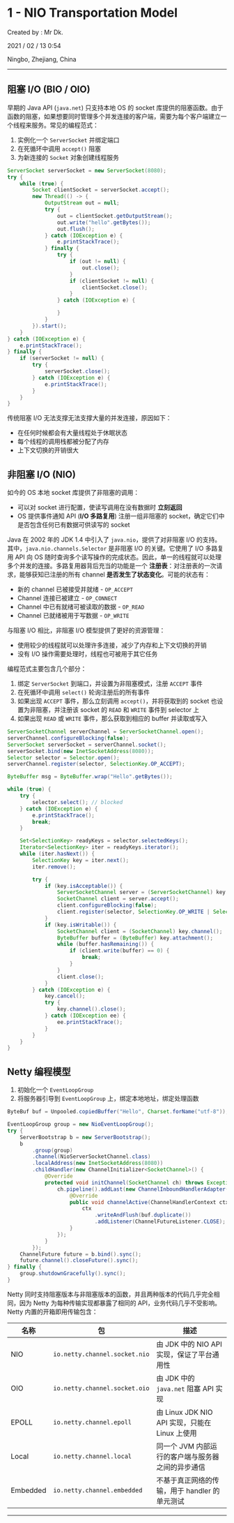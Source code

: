 # 1 - NIO Transportation Model

Created by : Mr Dk.

2021 / 02 / 13 0:54

Ningbo, Zhejiang, China

---

## 阻塞 I/O (BIO / OIO)

早期的 Java API (`java.net`) 只支持本地 OS 的 socket 库提供的阻塞函数。由于函数的阻塞，如果想要同时管理多个并发连接的客户端，需要为每个客户端建立一个线程来服务。常见的编程范式：

1. 实例化一个 `ServerSocket` 并绑定端口
2. 在死循环中调用 `accept()` 阻塞
3. 为新连接的 `Socket` 对象创建线程服务

```java
ServerSocket serverSocket = new ServerSocket(8080);
try {
    while (true) {
        Socket clientSocket = serverSocket.accept();
        new Thread(() -> {
            OutputStream out = null;
            try {
                out = clientSocket.getOutputStream();
                out.write("hello".getBytes());
                out.flush();
            } catch (IOException e) {
                e.printStackTrace();
            } finally {
                try {
                    if (out != null) {
                        out.close();
                    }
                    if (clientSocket != null) {
                        clientSocket.close();
                    }
                } catch (IOException e) {

                }
            }
        }).start();
    }
} catch (IOException e) {
    e.printStackTrace();
} finally {
    if (serverSocket != null) {
        try {
            serverSocket.close();
        } catch (IOException e) {
            e.printStackTrace();
        }
    }
}
```

传统阻塞 I/O 无法支撑无法支撑大量的并发连接，原因如下：

* 在任何时候都会有大量线程处于休眠状态
* 每个线程的调用栈都被分配了内存
* 上下文切换的开销很大

## 非阻塞 I/O (NIO)

如今的 OS 本地 socket 库提供了非阻塞的调用：

* 可以对 socket 进行配置，使读写调用在没有数据时 **立刻返回**
* OS 提供事件通知 API (**I/O 多路复用**) 注册一组非阻塞的 socket，确定它们中是否包含任何已有数据可供读写的 socket

Java 在 2002 年的 JDK 1.4 中引入了 `java.nio`，提供了对非阻塞 I/O 的支持。其中，`java.nio.channels.Selector` 是非阻塞 I/O 的关键。它使用了 I/O 多路复用 API 向 OS 随时查询多个读写操作的完成状态。因此，单一的线程就可以处理多个并发的连接。多路复用器背后充当的功能是一个 **注册表**：对注册表的一次请求，能够获知已注册的所有 channel **是否发生了状态变化**。可能的状态有：

* 新的 channel 已被接受并就绪 - `OP_ACCEPT`
* Channel 连接已被建立 - `OP_CONNECT`
* Channel 中已有就绪可被读取的数据 - `OP_READ`
* Channel 已就绪被用于写数据 - `OP_WRITE`

与阻塞 I/O 相比，非阻塞 I/O 模型提供了更好的资源管理：

* 使用较少的线程就可以处理许多连接，减少了内存和上下文切换的开销
* 没有 I/O 操作需要处理时，线程也可被用于其它任务

编程范式主要包含几个部分：

1. 绑定 `ServerSocket` 到端口，并设置为非阻塞模式，注册 `ACCEPT` 事件
2. 在死循环中调用 `select()` 轮询注册后的所有事件
3. 如果出现 `ACCEPT` 事件，那么立刻调用 `accept()`，并将获取到的 socket 也设置为非阻塞，并注册该 socket 的 `READ` 和 `WRITE` 事件到 selector 上
4. 如果出现 `READ` 或 `WRITE` 事件，那么获取到相应的 buffer 并读取或写入

```java
ServerSocketChannel serverChannel = ServerSocketChannel.open();
serverChannel.configureBlocking(false);
ServerSocket serverSocket = serverChannel.socket();
serverSocket.bind(new InetSocketAddress(8080));
Selector selector = Selector.open();
serverChannel.register(selector, SelectionKey.OP_ACCEPT);

ByteBuffer msg = ByteBuffer.wrap("Hello".getBytes());

while (true) {
    try {
        selector.select(); // blocked
    } catch (IOException e) {
        e.printStackTrace();
        break;
    }

    Set<SelectionKey> readyKeys = selector.selectedKeys();
    Iterator<SelectionKey> iter = readyKeys.iterator();
    while (iter.hasNext()) {
        SelectionKey key = iter.next();
        iter.remove();

        try {
            if (key.isAcceptable()) {
                ServerSocketChannel server = (ServerSocketChannel) key.channel();
                SocketChannel client = server.accept();
                client.configureBlocking(false);
                client.register(selector, SelectionKey.OP_WRITE | SelectionKey.OP_READ, msg.duplicate());
            }
            if (key.isWritable()) {
                SocketChannel client = (SocketChannel) key.channel();
                ByteBuffer buffer = (ByteBuffer) key.attachment();
                while (buffer.hasRemaining()) {
                    if (client.write(buffer) == 0) {
                        break;
                    }
                }
                client.close();
            }
        } catch (IOException e) {
            key.cancel();
            try {
                key.channel().close();
            } catch (IOException ee) {
                ee.printStackTrace();
            }
        }
    }
}
```

## Netty 编程模型

1. 初始化一个 `EventLoopGroup`
2. 将服务器引导到 `EventLoopGroup` 上，绑定本地地址，绑定处理函数

```java
ByteBuf buf = Unpooled.copiedBuffer("Hello", Charset.forName("utf-8"));

EventLoopGroup group = new NioEventLoopGroup();
try {
    ServerBootstrap b = new ServerBootstrap();
    b
        .group(group)
        .channel(NioServerSocketChannel.class)
        .localAddress(new InetSocketAddress(8080))
        .childHandler(new ChannelInitializer<SocketChannel>() {
            @Override
            protected void initChannel(SocketChannel ch) throws Exception {
                ch.pipeline().addLast(new ChannelInboundHandlerAdapter() {
                    @Override
                    public void channelActive(ChannelHandlerContext ctx) throws Exception {
                        ctx
                            .writeAndFlush(buf.duplicate())
                            .addListener(ChannelFutureListener.CLOSE);
                    }
                });
            }
        });
    ChannelFuture future = b.bind().sync();
    future.channel().closeFuture().sync();
} finally {
    group.shutdownGracefully().sync();
}
```

Netty 同时支持阻塞版本与非阻塞版本的函数，并且两种版本的代码几乎完全相同，因为 Netty 为每种传输实现都暴露了相同的 API，业务代码几乎不受影响。Netty 内置的开箱即用传输包含：

| 名称     | 包                            | 描述                                              |
| -------- | ----------------------------- | ------------------------------------------------- |
| NIO      | `io.netty.channel.socket.nio` | 由 JDK 中的 NIO API 实现，保证了平台通用性        |
| OIO      | `io.netty.channel.socket.oio` | 由 JDK 中的 `java.net` 阻塞 API 实现              |
| EPOLL    | `io.netty.channel.epoll`      | 由 Linux JDK NIO API 实现，只能在 Linux 上使用    |
| Local    | `io.netty.channel.local`      | 同一个 JVM 内部运行的客户端与服务器之间的异步通信 |
| Embedded | `io.netty.channel.embedded`   | 不基于真正网络的传输，用于 handler 的单元测试     |

---

